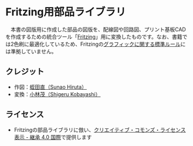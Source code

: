 # Fritzing用部品ライブラリ

　本書の図版用に作成した部品の図版を、配線図や回路図、プリント基板CADを作成するための統合ツール「[Fritzing](http://fritzing.org/)」用に変換したものです。なお、書籍では2色刷に最適化しているため、Fritzingの[グラフィックに関する標準ルール](http://fritzing.org/fritzings-graphic-standards/)には準拠していません。

## クレジット

* 作図：[蛭田直（Sunao Hiruta）](https://github.com/SunaoHiruta)
* 変換：[小林茂（Shigeru Kobayashi）](https://github.com/kotobuki)

## ライセンス

* Fritzingの部品ライブラリに倣い、[クリエイティブ・コモンズ・ライセンス 表示 - 継承 4.0 国際](https://creativecommons.org/licenses/by-sa/4.0/deed.ja)で提供します